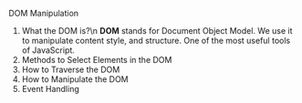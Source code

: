 DOM Manipulation

1. What the DOM is?\n
   <strong>DOM</strong> stands for Document Object Model. We use it to manipulate content style, and structure.
   One of the most useful tools of JavaScript.
2. Methods to Select Elements in the DOM
3. How to Traverse the DOM
4. How to Manipulate the DOM
5. Event Handling
